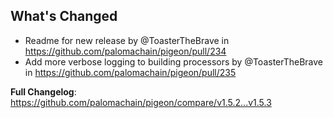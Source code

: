 ## What's Changed
* Readme for new release by @ToasterTheBrave in https://github.com/palomachain/pigeon/pull/234
* Add more verbose logging to building processors by @ToasterTheBrave in https://github.com/palomachain/pigeon/pull/235


**Full Changelog**: https://github.com/palomachain/pigeon/compare/v1.5.2...v1.5.3
